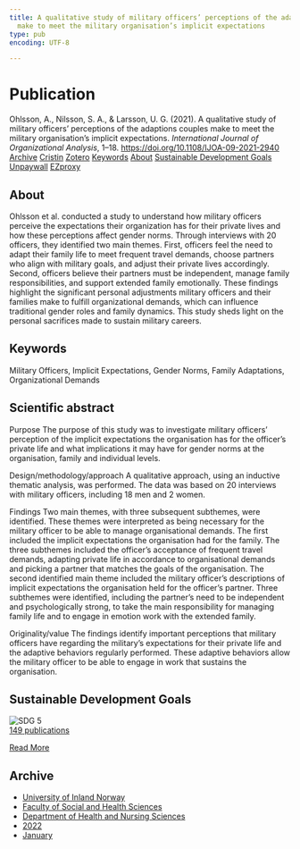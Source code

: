 ```yaml
---
title: A qualitative study of military officers’ perceptions of the adaptions couples
  make to meet the military organisation’s implicit expectations
type: pub
encoding: UTF-8

---
```

<h1>Publication</h1>
<article id="csl-bib-container-AD2MW79T" class="csl-bib-container">
  <div class="csl-bib-body"> <div class="csl-entry">Ohlsson, A., Nilsson, S. A., &#38; Larsson, U. G. (2021). A qualitative study of military officers’ perceptions of the adaptions couples make to meet the military organisation’s implicit expectations. <i>International Journal of Organizational Analysis</i>, 1–18. <a href="https://doi.org/10.1108/IJOA-09-2021-2940">https://doi.org/10.1108/IJOA-09-2021-2940</a></div> </div>
  <div class="csl-bib-buttons">
    <a href="#taxonomy-article-AD2MW79T" alt="archive" class="csl-bib-button">Archive</a>
    <a href="https://app.cristin.no/results/show.jsf?id=1983500" alt="Cristin" class="csl-bib-button">Cristin</a>
    <a href="http://zotero.org/groups/5881554/items/AD2MW79T" alt="Zotero" class="csl-bib-button">Zotero</a>
    <a href="#keywords-article-AD2MW79T" alt="keywords" class="csl-bib-button">Keywords</a>
    <a href="#about-article-AD2MW79T" alt="about_pub" class="csl-bib-button">About</a>
    <a href="#sdg-article-AD2MW79T" alt="sdg" class="csl-bib-button">Sustainable Development Goals</a>
    <a href="https://doi.org/10.1108/ijoa-09-2021-2940" alt="Unpaywall" class="csl-bib-button">Unpaywall</a>
    <a href="https://doi.org/10.1108/ijoa-09-2021-2940" alt="EZproxy" class="csl-bib-button">EZproxy</a>
  </div>
  <div id="csl-bib-meta-container-AD2MW79T"></div>
</article>
<div id="csl-bib-meta-AD2MW79T" class="csl-bib-meta">
  <article id="about-article-AD2MW79T" class="about_pub-article">
    <h1>About</h1>
    Ohlsson et al. conducted a study to understand how military officers perceive the expectations their organization has for their private lives and how these perceptions affect gender norms. Through interviews with 20 officers, they identified two main themes. First, officers feel the need to adapt their family life to meet frequent travel demands, choose partners who align with military goals, and adjust their private lives accordingly. Second, officers believe their partners must be independent, manage family responsibilities, and support extended family emotionally. These findings highlight the significant personal adjustments military officers and their families make to fulfill organizational demands, which can influence traditional gender roles and family dynamics. This study sheds light on the personal sacrifices made to sustain military careers.
  </article>
  <article id="keywords-article-AD2MW79T" class="keywords-article">
    <h1>Keywords</h1>
    Military Officers, Implicit Expectations, Gender Norms, Family Adaptations, Organizational Demands
  </article>
  <article id="abstract-article-AD2MW79T" class="abstract-article">
    <h1>Scientific abstract</h1>
    Purpose 
The purpose of this study was to investigate military officers’ perception of the implicit expectations the organisation has for the officer’s private life and what implications it may have for gender norms at the organisation, family and individual levels. 
 
Design/methodology/approach 
A qualitative approach, using an inductive thematic analysis, was performed. The data was based on 20 interviews with military officers, including 18 men and 2 women. 
 
Findings 
Two main themes, with three subsequent subthemes, were identified. These themes were interpreted as being necessary for the military officer to be able to manage organisational demands. The first included the implicit expectations the organisation had for the family. The three subthemes included the officer’s acceptance of frequent travel demands, adapting private life in accordance to organisational demands and picking a partner that matches the goals of the organisation. The second identified main theme included the military officer’s descriptions of implicit expectations the organisation held for the officer’s partner. Three subthemes were identified, including the partner’s need to be independent and psychologically strong, to take the main responsibility for managing family life and to engage in emotion work with the extended family. 
 
Originality/value 
The findings identify important perceptions that military officers have regarding the military’s expectations for their private life and the adaptive behaviors regularly performed. These adaptive behaviors allow the military officer to be able to engage in work that sustains the organisation.
  </article>
  <article id="sdg-article-AD2MW79T" class="sdg-article">
    <h1>Sustainable Development Goals</h1>
    <div class="sdg-container"><div id="sdg5" class="sdg">
        <img src="{{< params subfolder >}}images/sdg/sdg05_en.png" class="image" alt="SDG 5">
        <div class="sdg-overlay">
          <a href="/en/archive/?key=?sdg=5#archive" class="sdg-publication-count"><span>149</span> publications</a>
          <p><a href="https://sdgs.un.org/goals/goal5" class="sdg-read-more">Read More</a></p>
        </div>
      </div></div>
  </article>
  <article id="taxonomy-article-AD2MW79T" class="taxonomy-article">
    <h1>Archive</h1>
    <ul>
      <li>
        <a href="/en/archive/?key=3DCRN523">University of Inland Norway</a>
      </li>
      <li>
        <a href="/en/archive/?key=IDKFS3MX">Faculty of Social and Health Sciences</a>
      </li>
      <li>
        <a href="/en/archive/?key=GTV4ECMZ">Department of Health and Nursing Sciences</a>
      </li>
      <li>
        <a href="/en/archive/?key=558P36BB">2022</a>
      </li>
      <li>
        <a href="/en/archive/?key=SRZ8ZINR">January</a>
      </li>
    </ul>
  </article>
</div>
